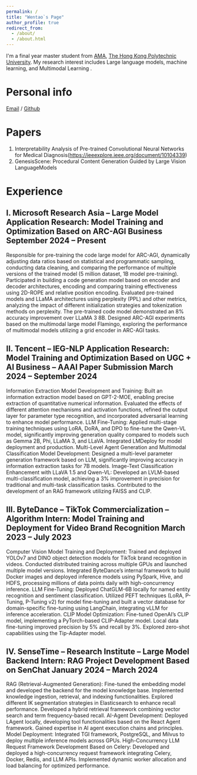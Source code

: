 ```yaml
---
permalink: /
title: "Wentao`s Page"
author_profile: true
redirect_from: 
  - /about/
  - /about.html
---
```


I'm a final year master student from [AMA](https://www.polyu.edu.hk/ama/), [The Hong Kong Polytechnic University](https://www.polyu.edu.hk/). My research interest includes Large language models, machine learning, and Multimodal Learning .

Personal info
======
[Email](2598536686@qq.com) / [Github](https://github.com/NONGFUYULANG) 

Papers
======
1. Interpretability Analysis of Pre-trained Convolutional Neural Networks for Medical Diagnosis(https://ieeexplore.ieee.org/document/10104339)
2. GenesisScene: Procedural Content Generation Guided by Large Vision LanguageModels

Experience
======
I. Microsoft Research Asia – Large Model Application Research: Model Training and Optimization Based on ARC-AGI Business
September 2024 – Present
------
Responsible for pre-training the code large model for ARC-AGI, dynamically adjusting data ratios based on statistical and programmatic sampling, conducting data cleaning, and comparing the performance of multiple versions of the trained model (5 million dataset, 1B model pre-training).
Participated in building a code generation model based on encoder and decoder architectures, encoding and comparing training effectiveness using 2D-ROPE and relative position encoding.
Evaluated pre-trained models and LLaMA architectures using perplexity (PPL) and other metrics, analyzing the impact of different initialization strategies and tokenization methods on perplexity. The pre-trained code model demonstrated an 8% accuracy improvement over LLaMA 3 8B.
Designed ARC-AGI experiments based on the multimodal large model Flamingo, exploring the performance of multimodal models utilizing a grid encoder in ARC-AGI tasks.

II. Tencent – IEG-NLP Application Research: Model Training and Optimization Based on UGC + AI Business – AAAI Paper Submission
March 2024 – September 2024
------
Information Extraction Model Development and Training: Built an information extraction model based on GPT-2-MOE, enabling precise extraction of quantitative numerical information. Evaluated the effects of different attention mechanisms and activation functions, refined the output layer for parameter type recognition, and incorporated adversarial learning to enhance model performance.
LLM Fine-Tuning: Applied multi-stage training techniques using LoRA, DoRA, and DPO to fine-tune the Qwen-VL model, significantly improving generation quality compared to models such as Gemma 2B, Phi, LLaMA 3, and LLaVA. Integrated LMDeploy for model deployment and production.
Multi-Level Agent Generation and Multimodal Classification Model Development: Designed a multi-level parameter generation framework based on LLM, significantly improving accuracy in information extraction tasks for 7B models.
Image-Text Classification Enhancement with LLaVA 1.5 and Qwen-VL: Developed an LVLM-based multi-classification model, achieving a 3% improvement in precision for traditional and multi-task classification tasks. Contributed to the development of an RAG framework utilizing FAISS and CLIP.

III. ByteDance – TikTok Commercialization – Algorithm Intern: Model Training and Deployment for Video Brand Recognition
March 2023 – July 2023
------
Computer Vision Model Training and Deployment: Trained and deployed YOLOv7 and DINO object detection models for TikTok brand recognition in videos. Conducted distributed training across multiple GPUs and launched multiple model versions. Integrated ByteDance’s internal framework to build Docker images and deployed inference models using PySpark, Hive, and HDFS, processing millions of data points daily with high-concurrency inference.
LLM Fine-Tuning: Deployed ChatGLM-6B locally for named entity recognition and sentiment classification. Utilized PEFT techniques (LoRA, P-Tuning, P-Tuning v2) for model fine-tuning and built a vector database for domain-specific fine-tuning using LangChain, integrating vLLM for inference acceleration.
CLIP Model Optimization: Fine-tuned OpenAI’s CLIP model, implementing a PyTorch-based CLIP-Adapter model. Local data fine-tuning improved precision by 5% and recall by 3%. Explored zero-shot capabilities using the Tip-Adapter model.

IV. SenseTime – Research Institute – Large Model Backend Intern: RAG Project Development Based on SenChat
January 2024 – March 2024
------
RAG (Retrieval-Augmented Generation): Fine-tuned the embedding model and developed the backend for the model knowledge base. Implemented knowledge ingestion, retrieval, and indexing functionalities. Explored different IK segmentation strategies in Elasticsearch to enhance recall performance. Developed a hybrid retrieval framework combining vector search and term frequency-based recall.
AI-Agent Development: Deployed LAgent locally, developing tool functionalities based on the React Agent framework. Gained expertise in AI agent execution chains and principles.
Model Deployment: Integrated TGI framework, PostgreSQL, and Milvus to deploy multiple inference models across GPUs.
High-Concurrency LLM Request Framework Development Based on Celery: Developed and deployed a high-concurrency request framework integrating Celery, Docker, Redis, and LLM APIs. Implemented dynamic worker allocation and load balancing for optimized performance.
